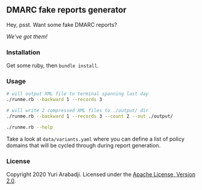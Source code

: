 ## DMARC fake reports generator

Hey, psst. Want some fake DMARC reports?

*We've got them!*

### Installation

Get some ruby, then `bundle install`.

### Usage

```bash
# will output XML file to terminal spanning last day
./runme.rb --backward 1 --records 3

# will write 2 compressed XML files to ./output/ dir
./runme.rb --backward 1 --records 3 --count 2 --out ./output/

./runme.rb --help
```

Take a look at `data/variants.yaml` where you can define a list of policy domains that will be cycled through during report generation.

### License

Copyright 2020 Yuri Arabadji. Licensed under the [Apache License, Version 2.0](http://www.apache.org/licenses/LICENSE-2.0).